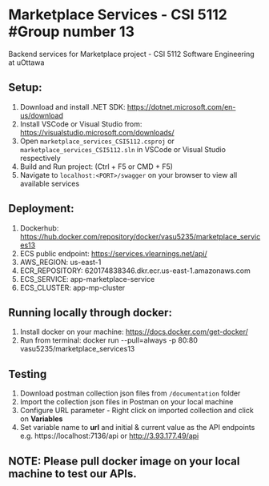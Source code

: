 # Marketplace Services - CSI 5112 #Group number 13
Backend services for Marketplace project - CSI 5112 Software Engineering at uOttawa

## Setup:

1. Download and install .NET SDK: https://dotnet.microsoft.com/en-us/download
2. Install VSCode or Visual Studio from: https://visualstudio.microsoft.com/downloads/
3. Open `marketplace_services_CSI5112.csproj` or `marketplace_services_CSI5112.sln` in VSCode or Visual Studio respectively
4. Build and Run project: (Ctrl + F5 or CMD + F5)
5. Navigate to `localhost:<PORT>/swagger` on your browser to view all available services

## Deployment:

1. Dockerhub: https://hub.docker.com/repository/docker/vasu5235/marketplace_services13
2. ECS public endpoint: https://services.vlearnings.net/api/
3. AWS_REGION: us-east-1
4. ECR_REPOSITORY: 620174838346.dkr.ecr.us-east-1.amazonaws.com
5. ECS_SERVICE: app-marketplace-service
6. ECS_CLUSTER: app-mp-cluster

## Running locally through docker:

1. Install docker on your machine: https://docs.docker.com/get-docker/
2. Run from terminal: docker run --pull=always -p 80:80 vasu5235/marketplace_services13

## Testing

1. Download postman collection json files from `/documentation` folder 
2. Import the collection json files in Postman on your local machine
3. Configure URL parameter - Right click on imported collection and click on **Variables**
4. Set variable name to **url** and initial & current value as the API endpoints e.g. https://localhost:7136/api or http://3.93.177.49/api

## NOTE: Please pull docker image on your local machine to test our APIs.
